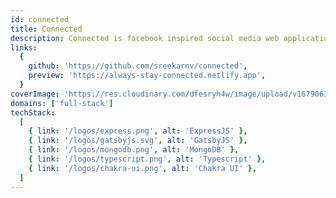 ```yaml
---
id: connected
title: Connected
description: Connected is facebook inspired social media web application where users can publish posts, create groups (public and private). One can also opt into desktop notifications to receive real time info when someone sends a friend request or a group join request. This application is built with Gatsby JS, Express JS and MongoDB
links:
  {
    github: 'https://github.com/sreekarnv/connected',
    preview: 'https://always-stay-connected.netlify.app',
  }
coverImage: 'https://res.cloudinary.com/dfesryh4w/image/upload/v1679063567/portfolio/projects/connected_bjsbfz.webp'
domains: ['full-stack']
techStack:
  [
    { link: '/logos/express.png', alt: 'ExpressJS' },
    { link: '/logos/gatsbyjs.svg', alt: 'GatsbyJS' },
    { link: '/logos/mongodb.png', alt: 'MongoDB' },
    { link: '/logos/typescript.png', alt: 'Typescript' },
    { link: '/logos/chakra-ui.png', alt: 'Chakra UI' },
  ]
---
```

